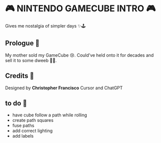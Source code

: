 # 🎮 NINTENDO GAMECUBE INTRO 🎮

Gives me nostalgia of simpler days ✨🕹️

## Prologue :scroll:

My mother sold my GameCube 😢. Could’ve held onto it for decades and sell it to some dweeb 💸👾.

## Credits :art:

Designed by **Christopher Francisco** Cursor and ChatGPT

## to do :memo:

- have cube follow a path while rolling
- create path squares
- fuse paths
- add correct lighting
- add labels
